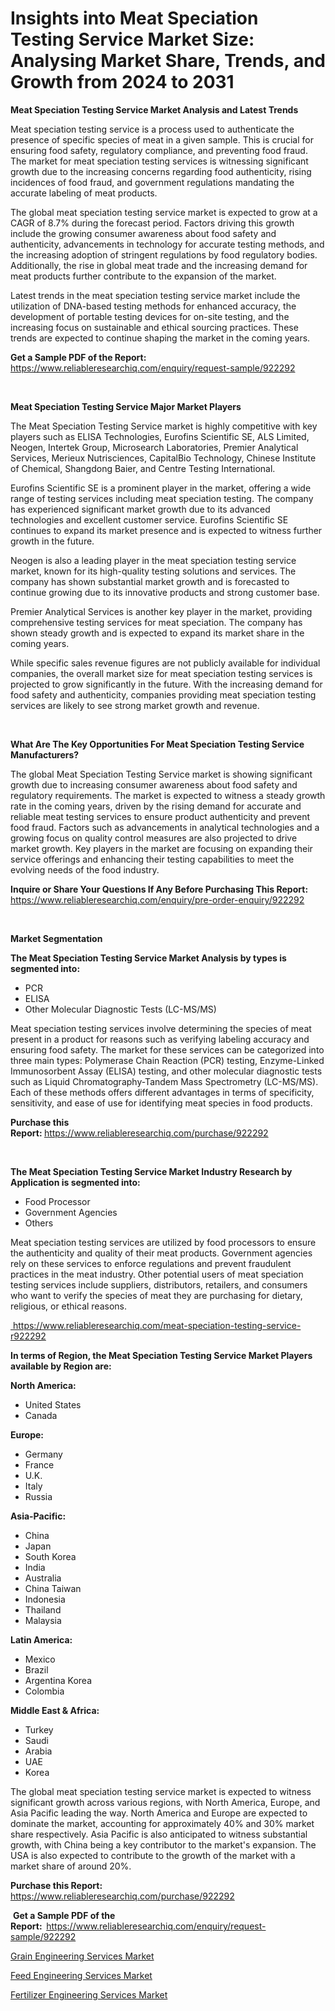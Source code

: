 <p><h1>Insights into Meat Speciation Testing Service Market Size: Analysing Market Share, Trends, and Growth from 2024 to 2031</h1></p><p><strong>Meat Speciation Testing Service Market Analysis and Latest Trends</strong></p>
<p><p>Meat speciation testing service is a process used to authenticate the presence of specific species of meat in a given sample. This is crucial for ensuring food safety, regulatory compliance, and preventing food fraud. The market for meat speciation testing services is witnessing significant growth due to the increasing concerns regarding food authenticity, rising incidences of food fraud, and government regulations mandating the accurate labeling of meat products.</p><p>The global meat speciation testing service market is expected to grow at a CAGR of 8.7% during the forecast period. Factors driving this growth include the growing consumer awareness about food safety and authenticity, advancements in technology for accurate testing methods, and the increasing adoption of stringent regulations by food regulatory bodies. Additionally, the rise in global meat trade and the increasing demand for meat products further contribute to the expansion of the market.</p><p>Latest trends in the meat speciation testing service market include the utilization of DNA-based testing methods for enhanced accuracy, the development of portable testing devices for on-site testing, and the increasing focus on sustainable and ethical sourcing practices. These trends are expected to continue shaping the market in the coming years.</p></p>
<p><strong>Get a Sample PDF of the Report:&nbsp;</strong> <a href="https://www.reliableresearchiq.com/enquiry/request-sample/922292">https://www.reliableresearchiq.com/enquiry/request-sample/922292</a></p>
<p>&nbsp;</p>
<p><strong>Meat Speciation Testing Service Major Market Players</strong></p>
<p><p>The Meat Speciation Testing Service market is highly competitive with key players such as ELISA Technologies, Eurofins Scientific SE, ALS Limited, Neogen, Intertek Group, Microsearch Laboratories, Premier Analytical Services, Merieux Nutrisciences, CapitalBio Technology, Chinese Institute of Chemical, Shangdong Baier, and Centre Testing International.</p><p>Eurofins Scientific SE is a prominent player in the market, offering a wide range of testing services including meat speciation testing. The company has experienced significant market growth due to its advanced technologies and excellent customer service. Eurofins Scientific SE continues to expand its market presence and is expected to witness further growth in the future.</p><p>Neogen is also a leading player in the meat speciation testing service market, known for its high-quality testing solutions and services. The company has shown substantial market growth and is forecasted to continue growing due to its innovative products and strong customer base.</p><p>Premier Analytical Services is another key player in the market, providing comprehensive testing services for meat speciation. The company has shown steady growth and is expected to expand its market share in the coming years.</p><p>While specific sales revenue figures are not publicly available for individual companies, the overall market size for meat speciation testing services is projected to grow significantly in the future. With the increasing demand for food safety and authenticity, companies providing meat speciation testing services are likely to see strong market growth and revenue.</p></p>
<p>&nbsp;</p>
<p><strong>What Are The Key Opportunities For Meat Speciation Testing Service Manufacturers?</strong></p>
<p><p>The global Meat Speciation Testing Service market is showing significant growth due to increasing consumer awareness about food safety and regulatory requirements. The market is expected to witness a steady growth rate in the coming years, driven by the rising demand for accurate and reliable meat testing services to ensure product authenticity and prevent food fraud. Factors such as advancements in analytical technologies and a growing focus on quality control measures are also projected to drive market growth. Key players in the market are focusing on expanding their service offerings and enhancing their testing capabilities to meet the evolving needs of the food industry.</p></p>
<p><strong>Inquire or Share Your Questions If Any Before Purchasing This Report:</strong> <a href="https://www.reliableresearchiq.com/enquiry/pre-order-enquiry/922292">https://www.reliableresearchiq.com/enquiry/pre-order-enquiry/922292</a></p>
<p>&nbsp;</p>
<p><strong>Market Segmentation</strong></p>
<p><strong>The Meat Speciation Testing Service Market Analysis by types is segmented into:</strong></p>
<p><ul><li>PCR</li><li>ELISA</li><li>Other Molecular Diagnostic Tests (LC-MS/MS)</li></ul></p>
<p><p>Meat speciation testing services involve determining the species of meat present in a product for reasons such as verifying labeling accuracy and ensuring food safety. The market for these services can be categorized into three main types: Polymerase Chain Reaction (PCR) testing, Enzyme-Linked Immunosorbent Assay (ELISA) testing, and other molecular diagnostic tests such as Liquid Chromatography-Tandem Mass Spectrometry (LC-MS/MS). Each of these methods offers different advantages in terms of specificity, sensitivity, and ease of use for identifying meat species in food products.</p></p>
<p><strong>Purchase this Report:&nbsp;</strong><a href="https://www.reliableresearchiq.com/purchase/922292">https://www.reliableresearchiq.com/purchase/922292</a></p>
<p>&nbsp;</p>
<p><strong>The Meat Speciation Testing Service Market Industry Research by Application is segmented into:</strong></p>
<p><ul><li>Food Processor</li><li>Government Agencies</li><li>Others</li></ul></p>
<p><p>Meat speciation testing services are utilized by food processors to ensure the authenticity and quality of their meat products. Government agencies rely on these services to enforce regulations and prevent fraudulent practices in the meat industry. Other potential users of meat speciation testing services include suppliers, distributors, retailers, and consumers who want to verify the species of meat they are purchasing for dietary, religious, or ethical reasons.</p></p>
<p><a href="https://www.reliableresearchiq.com/meat-speciation-testing-service-r922292">&nbsp;https://www.reliableresearchiq.com/meat-speciation-testing-service-r922292</a></p>
<p><strong>In terms of Region, the Meat Speciation Testing Service Market Players available by Region are:</strong></p>
<p>
    <p> <strong> North America: </strong>
        <ul>
            <li>United States</li>
            <li>Canada</li>
        </ul>
        </p> 
    <p> <strong> Europe: </strong>
        <ul>
            <li>Germany</li>
            <li>France</li>
            <li>U.K.</li>
            <li>Italy</li>
            <li>Russia</li>
        </ul>
        </p> 
    <p> <strong> Asia-Pacific: </strong>
        <ul>
            <li>China</li>
            <li>Japan</li>
            <li>South Korea</li>
            <li>India</li>
            <li>Australia</li>
            <li>China Taiwan</li>
            <li>Indonesia</li>
            <li>Thailand</li>
            <li>Malaysia</li>
        </ul>
        </p> 
    <p> <strong> Latin America: </strong>
        <ul>
            <li>Mexico</li>
            <li>Brazil</li>
            <li>Argentina Korea</li>
            <li>Colombia</li>
        </ul>
        </p> 
    <p> <strong> Middle East & Africa: </strong>
        <ul>
            <li>Turkey</li>
            <li>Saudi</li>
            <li>Arabia</li>
            <li>UAE</li>
            <li>Korea</li>
        </ul>
    </p>
    </p>
<p><p>The global meat speciation testing service market is expected to witness significant growth across various regions, with North America, Europe, and Asia Pacific leading the way. North America and Europe are expected to dominate the market, accounting for approximately 40% and 30% market share respectively. Asia Pacific is also anticipated to witness substantial growth, with China being a key contributor to the market's expansion. The USA is also expected to contribute to the growth of the market with a market share of around 20%.</p></p>
<p><strong>Purchase this Report: </strong><a href="https://www.reliableresearchiq.com/purchase/922292">https://www.reliableresearchiq.com/purchase/922292</a></p>
<p>&nbsp;<strong>Get a Sample PDF of the Report:&nbsp;&nbsp;</strong><a href="https://www.reliableresearchiq.com/enquiry/request-sample/922292">https://www.reliableresearchiq.com/enquiry/request-sample/922292</a></p>
<p><strong></strong></p>
<p><p><a href="https://github.com/julian6Skinner/Market-Research-Report-List-1/blob/main/grain-engineering-services-market.md">Grain Engineering Services Market</a></p><p><a href="https://github.com/mandarincruisesvn/Market-Research-Report-List-1/blob/main/feed-engineering-services-market.md">Feed Engineering Services Market</a></p><p><a href="https://github.com/jakobeblake56/Market-Research-Report-List-1/blob/main/fertilizer-engineering-services-market.md">Fertilizer Engineering Services Market</a></p></p>